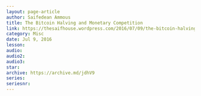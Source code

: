 ```yaml
---
layout: page-article
author: Saifedean Ammous
title: The Bitcoin Halving and Monetary Competition
link: https://thesaifhouse.wordpress.com/2016/07/09/the-bitcoin-halving-and-monetary-competition/
category: Misc
date: Jul 9, 2016
lesson: 
audio: 
audio2: 
audio3: 
star: 
archive: https://archive.md/jdhV9
series: 
seriesnr: 
---
```

